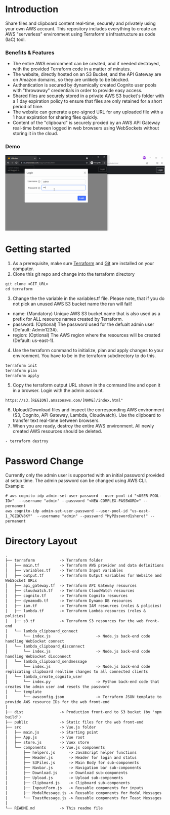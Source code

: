 # Introduction
Share files and clipboard content real-time, securely and privately using your own AWS account. This repository includes everything to create an AWS "serverless" environment using Terraform's infrastructure as code (IaC) tool.
### Benefits & Features
- The entire AWS environment can be created, and if needed destroyed, with the provided Terraform code in a matter of minutes.
- The website, directly hosted on an S3 Bucket, and the API Gateway are on Amazon domains, so they are unlikely to be blocked.
- Authentication is secured by dynamically created Cognito user pools with "throwaway" credentials in order to provide easy access.
- Shared files are securely stored in a private AWS S3 bucket's folder with a 1 day expiration policy to ensure that files are only retained for a short period of time.
- The website can generate a pre-signed URL for any uploaded file with a 1 hour expiration for sharing files quickly.
- Content of the "clipboard" is securely proxied by an AWS API Gateway real-time between logged in web browsers using WebSockets without storing it in the cloud.

### Demo
![Alt Text](copyrun.gif)
# Getting started
1. As a prerequisite, make sure [Terraform](https://learn.hashicorp.com/tutorials/terraform/install-cli) and [Git](https://git-scm.com/book/en/v2/Getting-Started-Installing-Git) are installed on your computer.
2. Clone this git repo and change into the terraform directory
```
git clone <GIT_URL>
cd terraform
```
3. Change the the variable in the variables.tf file. Please note, that if you do not pick an unused AWS S3 bucket name the run will fail!
- name: (Mandatory) Unique AWS S3 bucket name that is also used as a prefix for ALL resource names created by Terraform.
- password: (Optional) The password used for the defualt admin user (Default: Admin123#).
- region: (Optional) The AWS region where the resources will be created (Default: us-east-1).

4. Use the terraform command to initialize, plan and apply changes to your environment. You have to be in the terraform subdirectory to do this.
```
terraform init
terraform plan
terraform apply
```
5. Copy the terraform output URL shown in the command line and open it in a browser. Login with the admin account.
```
https://s3.[REGION].amazonaws.com/[NAME]/index.html"
```
6. Upload/Download files and inspect the corresponding AWS environment (S3, Cognito, API Gateway, Lambda, Cloudwatch). Use the clipboard to transfer text real-time between browsers.
7. When you are ready, destroy the entire AWS environment. All newly created AWS resources should be deleted.
```
- terraform destroy
```
# Password Change
Currently only the admin user is supported with an initial password provided at setup time. The admin password can be changed using AWS CLI. Example:
```
# aws cognito-idp admin-set-user-password --user-pool-id "<USER-POOL-ID>"  --username "admin" --password "<NEW-COMPLEX-PASSWORD>" --permanent
aws cognito-idp admin-set-user-password --user-pool-id "us-east-1_7GZQCV8KY"  --username "admin" --password "MyP@ssword1shere!" --permanent
```

# Directory Layout
```text
.
├── terraform           -> Terraform folder
│   ├── main.tf         -> Terraform AWS provider and data definitions
│   ├── variables.tf    -> Terraform Input variables
│   ├── output.tf       -> Terraform Output variables for Website and WebSocket URLs
│   ├── api_gateway.tf  -> Terraform API Gateway resources
│   ├── cloudwatch.tf   -> Terraform CloudWatch resources
│   ├── cognito.tf      -> Terraform Cognito resources
│   ├── dynamodb.tf     -> Terraform Dynamo DB resources
│   ├── iam.tf          -> Terraform IAM resources (roles & policies)
│   ├── lambda.tf       -> Terraform Lambda resources (roles & policies)
│   ├── s3.tf           -> Terraform S3 resources for the web front-end
│   └── lambda_clipboard_connect        
│       └── index.js                    -> Node.js back-end code handling WebSocket connect
│   └── lambda_clipboard_disconnect     
│       └── index.js                    -> Node.js back-end code handling WebSocket disconnect
│   └── lambda_clipboard_sendmessage    
│       └── index.js                    -> Node.js back-end code replicating clipboard realtime changes to all connected clients
│   └── lambda_create_cognito_user      
│       └── index.py                    -> Python back-end code that creates the admin user and resets the password
│   └── template                        
│       └── awsconfig.json              -> Terraform JSON template to provide AWS resource IDs for the web front-end
│
├── dist                -> Production front-end to S3 bucket (by 'npm build')
├── public              -> Static files for the web front-end
├── src                 -> Vue.js folder
│   ├── main.js         -> Starting point
│   ├── App.js          -> Vue root
│   ├── store.js        -> Vuex store
│   └── components      -> Vue.js components
│       ├── helpers.js      -> JavaScript helper functions
│       ├── Header.js       -> Header for login and status
│       ├── S3Files.js      -> Main Body for sub-components
│       ├── Navbar.js       -> Navigation bar sub-components
│       ├── Download.js     -> Download sub-components
│       ├── Upload.js       -> Upload sub-components
│       ├── Clipboard.js    -> Clipboard sub-components
│       ├── InpoutForm.js   -> Reusable components for inputs
│       ├── ModalMessage.js -> Reusable components for Modal Messages
│       └── ToastMessage.js -> Reusable components for Toast Messages
│
└── README.md           -> This readme file
